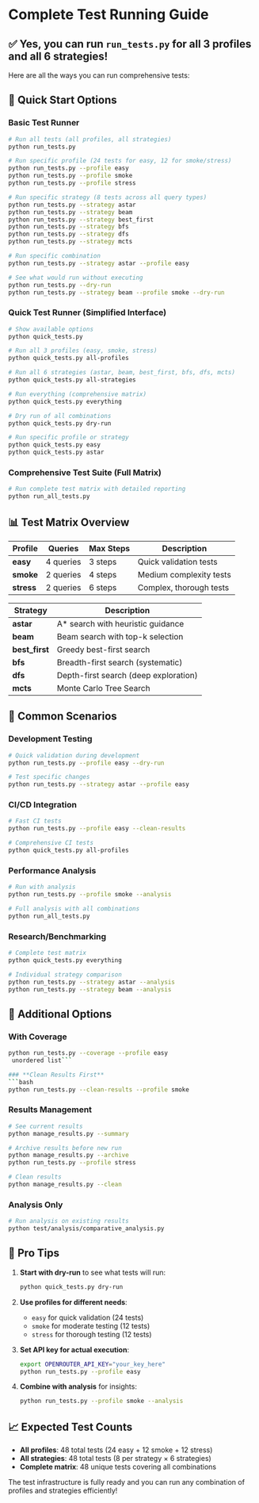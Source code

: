 # Complete Test Running Guide

## ✅ Yes, you can run `run_tests.py` for all 3 profiles and all 6 strategies!

Here are all the ways you can run comprehensive tests:

## 🚀 Quick Start Options

### **Basic Test Runner**
```bash
# Run all tests (all profiles, all strategies)
python run_tests.py

# Run specific profile (24 tests for easy, 12 for smoke/stress)
python run_tests.py --profile easy
python run_tests.py --profile smoke  
python run_tests.py --profile stress

# Run specific strategy (8 tests across all query types)
python run_tests.py --strategy astar
python run_tests.py --strategy beam
python run_tests.py --strategy best_first
python run_tests.py --strategy bfs
python run_tests.py --strategy dfs
python run_tests.py --strategy mcts

# Run specific combination
python run_tests.py --strategy astar --profile easy

# See what would run without executing
python run_tests.py --dry-run
python run_tests.py --strategy beam --profile smoke --dry-run
```

### **Quick Test Runner** (Simplified Interface)
```bash
# Show available options
python quick_tests.py

# Run all 3 profiles (easy, smoke, stress)
python quick_tests.py all-profiles

# Run all 6 strategies (astar, beam, best_first, bfs, dfs, mcts)
python quick_tests.py all-strategies

# Run everything (comprehensive matrix)
python quick_tests.py everything

# Dry run of all combinations
python quick_tests.py dry-run

# Run specific profile or strategy
python quick_tests.py easy
python quick_tests.py astar
```

### **Comprehensive Test Suite** (Full Matrix)
```bash
# Run complete test matrix with detailed reporting
python run_all_tests.py
```

## 📊 Test Matrix Overview

| Profile | Queries | Max Steps | Description |
|---------|---------|-----------|-------------|
| **easy** | 4 queries | 3 steps | Quick validation tests |
| **smoke** | 2 queries | 4 steps | Medium complexity tests |
| **stress** | 2 queries | 6 steps | Complex, thorough tests |

| Strategy | Description |
|----------|-------------|
| **astar** | A* search with heuristic guidance |
| **beam** | Beam search with top-k selection |
| **best_first** | Greedy best-first search |
| **bfs** | Breadth-first search (systematic) |
| **dfs** | Depth-first search (deep exploration) |
| **mcts** | Monte Carlo Tree Search |

## 🎯 Common Scenarios

### **Development Testing**
```bash
# Quick validation during development
python run_tests.py --profile easy --dry-run

# Test specific changes
python run_tests.py --strategy astar --profile easy
```

### **CI/CD Integration** 
```bash
# Fast CI tests
python run_tests.py --profile easy --clean-results

# Comprehensive CI tests
python quick_tests.py all-profiles
```

### **Performance Analysis**
```bash
# Run with analysis
python run_tests.py --profile smoke --analysis

# Full analysis with all combinations
python run_all_tests.py
```

### **Research/Benchmarking**
```bash
# Complete test matrix
python quick_tests.py everything

# Individual strategy comparison
python run_tests.py --strategy astar --analysis
python run_tests.py --strategy beam --analysis
```

## 🔧 Additional Options

### **With Coverage**
```bash
python run_tests.py --coverage --profile easy
 unordered list```

### **Clean Results First**
```bash
python run_tests.py --clean-results --profile smoke
```

### **Results Management**
```bash
# See current results
python manage_results.py --summary

# Archive results before new run
python manage_results.py --archive
python run_tests.py --profile stress

# Clean results
python manage_results.py --clean
```

### **Analysis Only**
```bash
# Run analysis on existing results
python test/analysis/comparative_analysis.py
```

## 🌟 Pro Tips

1. **Start with dry-run** to see what tests will run:
   ```bash
   python quick_tests.py dry-run
   ```

2. **Use profiles for different needs**:
   - `easy` for quick validation (24 tests)
   - `smoke` for moderate testing (12 tests)  
   - `stress` for thorough testing (12 tests)

3. **Set API key for actual execution**:
   ```bash
   export OPENROUTER_API_KEY="your_key_here"
   python run_tests.py --profile easy
   ```

4. **Combine with analysis** for insights:
   ```bash
   python run_tests.py --profile smoke --analysis
   ```

## 📈 Expected Test Counts

- **All profiles**: 48 total tests (24 easy + 12 smoke + 12 stress)
- **All strategies**: 48 total tests (8 per strategy × 6 strategies)
- **Complete matrix**: 48 unique tests covering all combinations

The test infrastructure is fully ready and you can run any combination of profiles and strategies efficiently!
